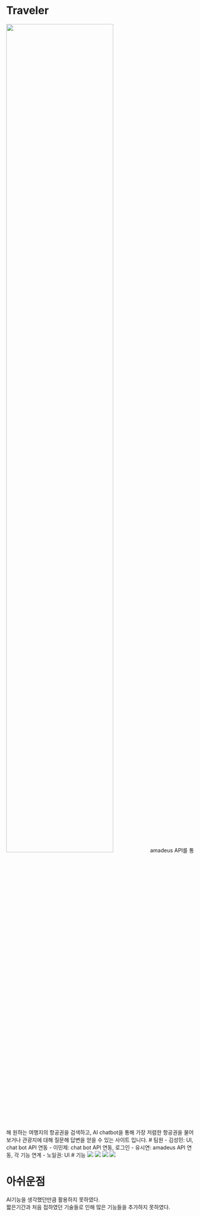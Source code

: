 # Traveler
<img src="https://github.com/user-attachments/assets/f82a0154-5494-4b77-b377-d4aff5ce054c" width=75% height=75%/>
amadeus API를 통해 원하는 여행지의 항공권을 검색하고, AI chatbot을 통해 가장 저렴한 항공권을 물어보거나 관광지에 대해 질문해 답변을 얻을 수 있는 사이트 입니다.
# 팀원
- 김성민: UI, chat bot API 연동
- 이민제: chat bot API 연동, 로그인
- 유시연: amadeus API 연동, 각 기능 연계
- 노일권: UI
# 기능
<img src="https://github.com/user-attachments/assets/bf3c7880-ffde-49d3-b999-2cdf52f43418"/>
<img src="https://github.com/user-attachments/assets/e6d1aaf1-6420-4054-abd5-50838b15c129"/>
<img src="https://github.com/user-attachments/assets/7979ddab-537b-4b63-aaf4-cafaf9454048"/>
<img src="https://github.com/user-attachments/assets/9008f0c2-0ace-48f9-ab51-fb1fcf053d6a"/>

# 아쉬운점
AI기능을 생각했던만큼 활용하지 못하였다.<br>
짧은기간과 처음 접하였던 기술들로 인해 많은 기능들을 추가하지 못하였다.<br>


